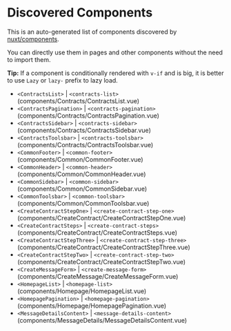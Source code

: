 # Discovered Components

This is an auto-generated list of components discovered by [nuxt/components](https://github.com/nuxt/components).

You can directly use them in pages and other components without the need to import them.

**Tip:** If a component is conditionally rendered with `v-if` and is big, it is better to use `Lazy` or `lazy-` prefix to lazy load.

- `<ContractsList>` | `<contracts-list>` (components/Contracts/ContractsList.vue)
- `<ContractsPagination>` | `<contracts-pagination>` (components/Contracts/ContractsPagination.vue)
- `<ContractsSidebar>` | `<contracts-sidebar>` (components/Contracts/ContractsSidebar.vue)
- `<ContractsToolsbar>` | `<contracts-toolsbar>` (components/Contracts/ContractsToolsbar.vue)
- `<CommonFooter>` | `<common-footer>` (components/Common/CommonFooter.vue)
- `<CommonHeader>` | `<common-header>` (components/Common/CommonHeader.vue)
- `<CommonSidebar>` | `<common-sidebar>` (components/Common/CommonSidebar.vue)
- `<CommonToolsbar>` | `<common-toolsbar>` (components/Common/CommonToolsbar.vue)
- `<CreateContractStepOne>` | `<create-contract-step-one>` (components/CreateContract/CreateContractStepOne.vue)
- `<CreateContractSteps>` | `<create-contract-steps>` (components/CreateContract/CreateContractSteps.vue)
- `<CreateContractStepThree>` | `<create-contract-step-three>` (components/CreateContract/CreateContractStepThree.vue)
- `<CreateContractStepTwo>` | `<create-contract-step-two>` (components/CreateContract/CreateContractStepTwo.vue)
- `<CreateMessageForm>` | `<create-message-form>` (components/CreateMessage/CreateMessageForm.vue)
- `<HomepageList>` | `<homepage-list>` (components/Homepage/HomepageList.vue)
- `<HomepagePagination>` | `<homepage-pagination>` (components/Homepage/HomepagePagination.vue)
- `<MessageDetailsContent>` | `<message-details-content>` (components/MessageDetails/MessageDetailsContent.vue)
